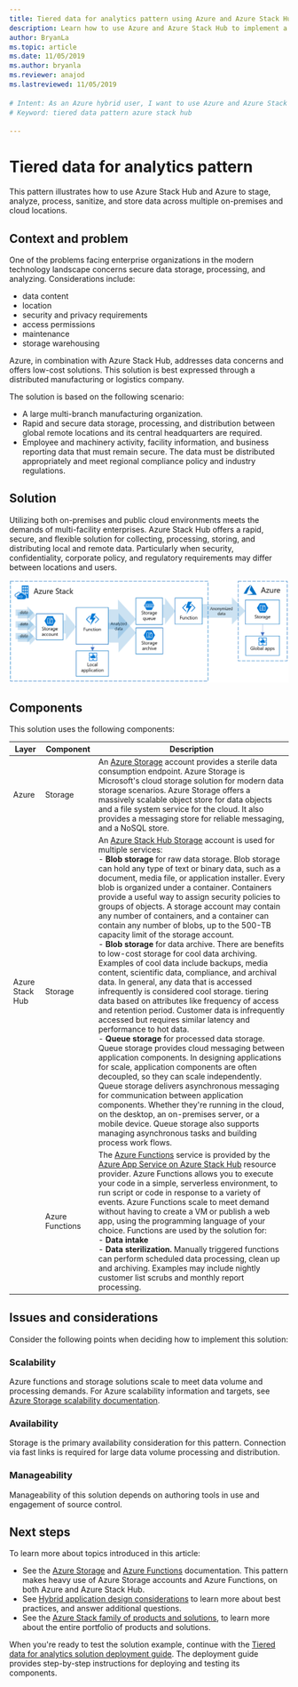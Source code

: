 ```yaml
---
title: Tiered data for analytics pattern using Azure and Azure Stack Hub
description: Learn how to use Azure and Azure Stack Hub to implement a tiered data solution across the hybrid cloud.
author: BryanLa
ms.topic: article
ms.date: 11/05/2019
ms.author: bryanla
ms.reviewer: anajod
ms.lastreviewed: 11/05/2019

# Intent: As an Azure hybrid user, I want to use Azure and Azure Stack Hub to implement a tiered data solution across the hybrid cloud.
# Keyword: tiered data pattern azure stack hub

---
```


# Tiered data for analytics pattern

This pattern illustrates how to use Azure Stack Hub and Azure to stage, analyze, process, sanitize, and store data across multiple on-premises and cloud locations.

## Context and problem

One of the problems facing enterprise organizations in the modern technology landscape concerns secure data storage, processing, and analyzing. Considerations include:

- data content
- location
- security and privacy requirements
- access permissions
- maintenance
- storage warehousing

Azure, in combination with Azure Stack Hub, addresses data concerns and offers low-cost solutions. This solution is best expressed through a distributed manufacturing or logistics company.

The solution is based on the following scenario:

- A large multi-branch manufacturing organization.
- Rapid and secure data storage, processing, and distribution between global remote locations and its central headquarters are required.
- Employee and machinery activity, facility information, and business reporting data that must remain secure. The data must be distributed appropriately and meet regional compliance policy and industry regulations.

## Solution

Utilizing both on-premises and public cloud environments meets the demands of multi-facility enterprises. Azure Stack Hub offers a rapid, secure, and flexible solution for collecting, processing, storing, and distributing local and remote data. Particularly when security, confidentiality, corporate policy, and regulatory requirements may differ between locations and users.

![tiered data for analytics solution architecture](media/pattern-tiered-data-analytics/solution-architecture.png)

## Components

This solution uses the following components:

| Layer | Component | Description |
|----------|-----------|-------------|
| Azure | Storage | An [Azure Storage](/azure/storage/) account provides a sterile data consumption endpoint. Azure Storage is Microsoft's cloud storage solution for modern data storage scenarios. Azure Storage offers a massively scalable object store for data objects and a file system service for the cloud. It also provides a messaging store for reliable messaging, and a NoSQL store. |
| Azure Stack Hub | Storage | An [Azure Stack Hub Storage](/azure-stack/user/azure-stack-storage-overview) account is used for multiple services:<br>- **Blob storage** for raw data storage. Blob storage can hold any type of text or binary data, such as a document, media file, or application installer. Every blob is organized under a container. Containers provide a useful way to assign security policies to groups of objects. A storage account may contain any number of containers, and a container can contain any number of blobs, up to the 500-TB capacity limit of the storage account.<br>- **Blob storage** for data archive. There are benefits to low-cost storage for cool data archiving. Examples of cool data include backups, media content, scientific data, compliance, and archival data. In general, any data that is accessed infrequently is considered cool storage. tiering data based on attributes like frequency of access and retention period. Customer data is infrequently accessed but requires similar latency and performance to hot data.<br>- **Queue storage** for processed data storage. Queue storage provides cloud messaging between application components. In designing applications for scale, application components are often decoupled, so they can scale independently. Queue storage delivers asynchronous messaging for communication between application components.  Whether they're running in the cloud, on the desktop, an on-premises server, or a mobile device. Queue storage also supports managing asynchronous tasks and building process work flows. |
| | Azure Functions | The [Azure Functions](/azure/azure-functions/) service is provided by the [Azure App Service on Azure Stack Hub](/azure-stack/operator/azure-stack-app-service-overview) resource provider. Azure Functions allows you to execute your code in a simple, serverless environment, to run script or code in response to a variety of events. Azure Functions scale to meet demand without having to create a VM or publish a web app, using the programming language of your choice. Functions are used by the solution for:<br>- **Data intake**<br>- **Data sterilization.** Manually triggered functions can perform scheduled data processing, clean up and archiving. Examples may include nightly customer list scrubs and monthly report processing.|

## Issues and considerations

Consider the following points when deciding how to implement this solution:

### Scalability 

Azure functions and storage solutions scale to meet data volume and processing demands. For Azure scalability information and targets, see [Azure Storage scalability documentation](/azure/storage/common/storage-scalability-targets). 

### Availability

Storage is the primary availability consideration for this pattern. Connection via fast links is required for large data volume processing and distribution. 

### Manageability

Manageability of this solution depends on authoring tools in use and engagement of source control. 

## Next steps

To learn more about topics introduced in this article:
- See the [Azure Storage](/azure/storage/) and [Azure Functions](/azure/azure-functions/) documentation. This pattern makes heavy use of Azure Storage accounts and Azure Functions, on both Azure and Azure Stack Hub.
- See [Hybrid application design considerations](overview-app-design-considerations.md) to learn more about best practices, and answer additional questions.
- See the [Azure Stack family of products and solutions](/azure-stack), to learn more about the entire portfolio of products and solutions.

When you're ready to test the solution example, continue with the [Tiered data for analytics solution deployment guide](https://aka.ms/tiereddatadeploy). The deployment guide provides step-by-step instructions for deploying and testing its components.